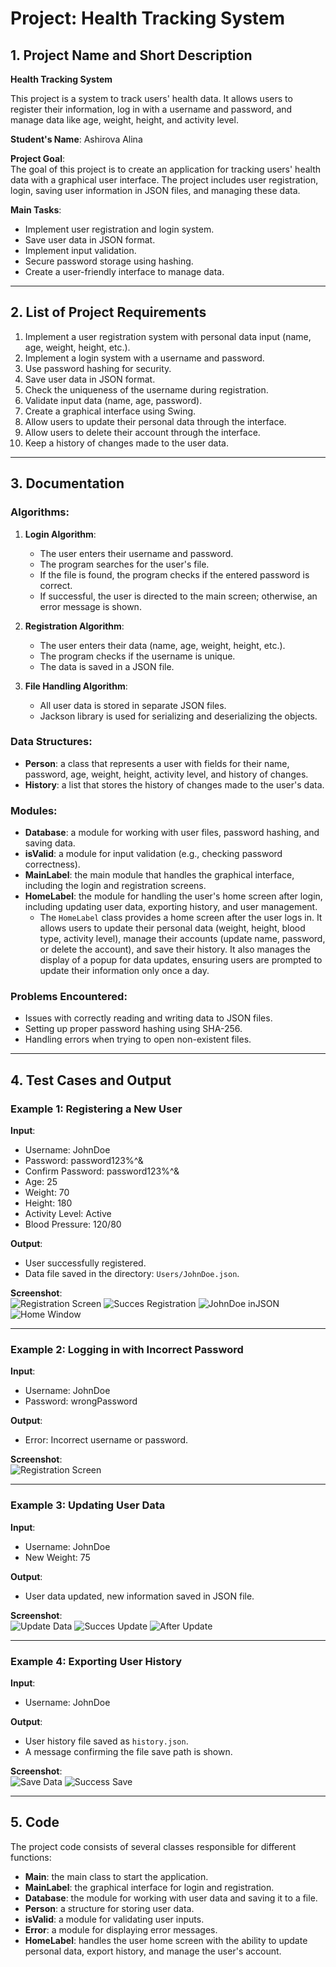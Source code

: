 # Project: Health Tracking System

## 1. Project Name and Short Description

**Health Tracking System**

This project is a system to track users' health data. It allows users to register their information, log in with a username and password, and manage data like age, weight, height, and activity level.

**Student's Name**: Ashirova Alina

**Project Goal**:  
The goal of this project is to create an application for tracking users' health data with a graphical user interface. The project includes user registration, login, saving user information in JSON files, and managing these data.

**Main Tasks**:
- Implement user registration and login system.
- Save user data in JSON format.
- Implement input validation.
- Secure password storage using hashing.
- Create a user-friendly interface to manage data.

---

## 2. List of Project Requirements

1. Implement a user registration system with personal data input (name, age, weight, height, etc.).
2. Implement a login system with a username and password.
3. Use password hashing for security.
4. Save user data in JSON format.
5. Check the uniqueness of the username during registration.
6. Validate input data (name, age, password).
7. Create a graphical interface using Swing.
8. Allow users to update their personal data through the interface.
9. Allow users to delete their account through the interface.
10. Keep a history of changes made to the user data.

---

## 3. Documentation

### Algorithms:
1. **Login Algorithm**:
   - The user enters their username and password.
   - The program searches for the user's file.
   - If the file is found, the program checks if the entered password is correct.
   - If successful, the user is directed to the main screen; otherwise, an error message is shown.

2. **Registration Algorithm**:
   - The user enters their data (name, age, weight, height, etc.).
   - The program checks if the username is unique.
   - The data is saved in a JSON file.

3. **File Handling Algorithm**:
   - All user data is stored in separate JSON files.
   - Jackson library is used for serializing and deserializing the objects.

### Data Structures:
- **Person**: a class that represents a user with fields for their name, password, age, weight, height, activity level, and history of changes.
- **History**: a list that stores the history of changes made to the user's data.

### Modules:
- **Database**: a module for working with user files, password hashing, and saving data.
- **isValid**: a module for input validation (e.g., checking password correctness).
- **MainLabel**: the main module that handles the graphical interface, including the login and registration screens.
- **HomeLabel**: the module for handling the user's home screen after login, including updating user data, exporting history, and user management.
  - The `HomeLabel` class provides a home screen after the user logs in. It allows users to update their personal data (weight, height, blood type, activity level), manage their accounts (update name, password, or delete the account), and save their history. It also manages the display of a popup for data updates, ensuring users are prompted to update their information only once a day.

### Problems Encountered:
- Issues with correctly reading and writing data to JSON files.
- Setting up proper password hashing using SHA-256.
- Handling errors when trying to open non-existent files.

---

## 4. Test Cases and Output

### Example 1: Registering a New User
**Input**:
- Username: JohnDoe
- Password: password123%^&
- Confirm Password: password123%^&
- Age: 25
- Weight: 70
- Height: 180
- Activity Level: Active
- Blood Pressure: 120/80

**Output**:
- User successfully registered.
- Data file saved in the directory: `Users/JohnDoe.json`.

**Screenshot**:  
![Registration Screen](images/Registration.png)
![Succes Registration](images/SuccesRegistration.png)
![JohnDoe inJSON](images/JohnDoe_inJSON.png)
![Home Window](images/HomeWindow.png)

---

### Example 2: Logging in with Incorrect Password
**Input**:
- Username: JohnDoe
- Password: wrongPassword

**Output**:
- Error: Incorrect username or password.

**Screenshot**:  
![Registration Screen](images/Error_Login.png)

---

### Example 3: Updating User Data
**Input**:
- Username: JohnDoe
- New Weight: 75

**Output**:
- User data updated, new information saved in JSON file.

**Screenshot**:  
![Update Data](images/Update_Data.png)
![Succes Update](images/Succes_Update.png)
![After Update](images/AfterUpdate.png)

---


### Example 4: Exporting User History
**Input**:
- Username: JohnDoe

**Output**:
- User history file saved as `history.json`.
- A message confirming the file save path is shown.

**Screenshot**:  
![Save Data](images/SaveData.png)
![Success Save](images/SuccesSave.png)

---


## 5. Code

The project code consists of several classes responsible for different functions:
- **Main**: the main class to start the application.
- **MainLabel**: the graphical interface for login and registration.
- **Database**: the module for working with user data and saving it to a file.
- **Person**: a structure for storing user data.
- **isValid**: a module for validating user inputs.
- **Error**: a module for displaying error messages.
- **HomeLabel**: handles the user home screen with the ability to update personal data, export history, and manage the user's account.
